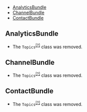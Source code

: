 - [AnalyticsBundle](#analyticsbundle)
- [ChannelBundle](#channelbundle)
- [ContactBundle](#contactbundle)

AnalyticsBundle
---------------
* The `Topics`<sup>[[?]](https://github.com/oroinc/crm/tree/5.1.0-beta.1/src/Oro/Bundle/AnalyticsBundle/Async/Topics.php#L4 "Oro\Bundle\AnalyticsBundle\Async\Topics")</sup> class was removed.

ChannelBundle
-------------
* The `Topics`<sup>[[?]](https://github.com/oroinc/crm/tree/5.1.0-beta.1/src/Oro/Bundle/ChannelBundle/Async/Topics.php#L4 "Oro\Bundle\ChannelBundle\Async\Topics")</sup> class was removed.

ContactBundle
-------------
* The `Topics`<sup>[[?]](https://github.com/oroinc/crm/tree/5.1.0-beta.1/src/Oro/Bundle/ContactBundle/Async/Topics.php#L8 "Oro\Bundle\ContactBundle\Async\Topics")</sup> class was removed.

